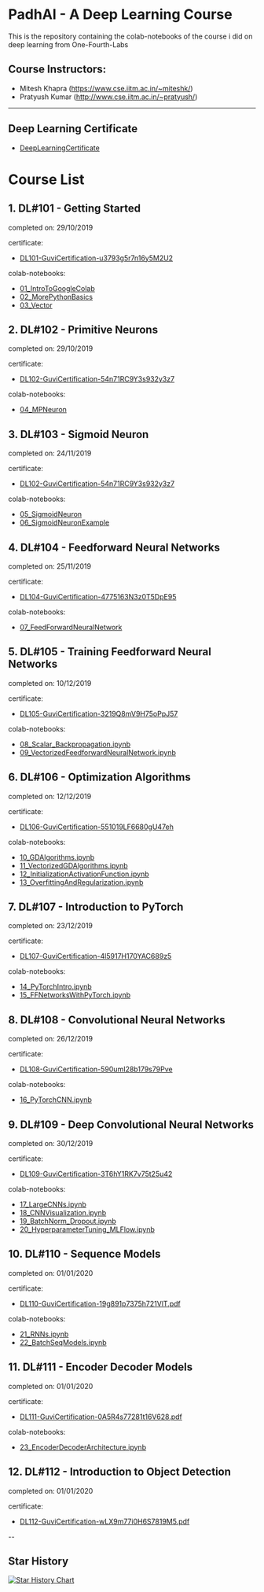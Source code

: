 ﻿# PadhAI - A Deep Learning Course

This is the repository containing the colab-notebooks of the course i did on deep learning from One-Fourth-Labs

## Course Instructors:

- Mitesh Khapra (https://www.cse.iitm.ac.in/~miteshk/)
- Pratyush Kumar (http://www.cse.iitm.ac.in/~pratyush/)

---

## Deep Learning Certificate

- [DeepLearningCertificate](certificates/DeepLearningCertificate.pdf)

# Course List

## 1. DL#101 - Getting Started

completed on: 29/10/2019

certificate:
- [DL101-GuviCertification-u3793g5r7n16y5M2U2](certificates/DL101-GuviCertification-u3793g5r7n16y5M2U2.pdf)

colab-notebooks:
- [01_IntroToGoogleColab](colab-notebooks/01_IntroToGoogleColab.ipynb)
- [02_MorePythonBasics](colab-notebooks/02_MorePythonBasics.ipynb)
- [03_Vector](colab-notebooks/03_Vector.ipynb)


## 2. DL#102 - Primitive Neurons

completed on: 29/10/2019

certificate:
- [DL102-GuviCertification-54n71RC9Y3s932y3z7](certificates/DL102-GuviCertification-54n71RC9Y3s932y3z7.pdf)

colab-notebooks:
- [04_MPNeuron](colab-notebooks/04_MPNeuron.ipynb)

## 3. DL#103 - Sigmoid Neuron

completed on: 24/11/2019

certificate:
- [DL102-GuviCertification-54n71RC9Y3s932y3z7](certificates/DL102-GuviCertification-54n71RC9Y3s932y3z7.pdf)

colab-notebooks:
- [05_SigmoidNeuron](colab-notebooks/05_SigmoidNeuron.ipynb)
- [06_SigmoidNeuronExample](colab-notebooks/06_SigmoidNeuronExample.ipynb)

## 4. DL#104 - Feedforward Neural Networks

completed on: 25/11/2019

certificate:
- [DL104-GuviCertification-4775163N3z0T5DpE95](certificates/DL104-GuviCertification-4775163N3z0T5DpE95.pdf)

colab-notebooks:
- [07_FeedForwardNeuralNetwork](colab-notebooks/07_FeedForwardNeuralNetwork.ipynb)

## 5. DL#105 - Training Feedforward Neural Networks

completed on: 10/12/2019

certificate:
- [DL105-GuviCertification-3219Q8mV9H75oPpJ57](certificates/DL105-GuviCertification-3219Q8mV9H75oPpJ57.pdf)

colab-notebooks:
- [08_Scalar_Backpropagation.ipynb](colab-notebooks/08_Scalar_Backpropagation.ipynb)
- [09_VectorizedFeedforwardNeuralNetwork.ipynb](colab-notebooks/09_VectorizedFeedforwardNeuralNetwork.ipynb)

## 6. DL#106 - Optimization Algorithms

completed on: 12/12/2019

certificate:
- [DL106-GuviCertification-551019LF6680gU47eh](certificates/DL106-GuviCertification-551019LF6680gU47eh.pdf)

colab-notebooks:
- [10_GDAlgorithms.ipynb](colab-notebooks/10_GDAlgorithms.ipynb)
- [11_VectorizedGDAlgorithms.ipynb](colab-notebooks/11_VectorizedGDAlgorithms.ipynb)
- [12_InitializationActivationFunction.ipynb](colab-notebooks/12_InitializationActivationFunction.ipynb)
- [13_OverfittingAndRegularization.ipynb](colab-notebooks/13_OverfittingAndRegularization.ipynb)

## 7. DL#107 - Introduction to PyTorch

completed on: 23/12/2019

certificate:
- [DL107-GuviCertification-4l5917H170YAC689z5](certificates/DL107-GuviCertification-4l5917H170YAC689z5.pdf)

colab-notebooks:
- [14_PyTorchIntro.ipynb](colab-notebooks/14_PyTorchIntro.ipynb)
- [15_FFNetworksWithPyTorch.ipynb](colab-notebooks/15_FFNetworksWithPyTorch.ipynb)

## 8. DL#108 - Convolutional Neural Networks

completed on: 26/12/2019

certificate:
- [DL108-GuviCertification-590umI28b179s79Pve](certificates/DL108-GuviCertification-590umI28b179s79Pve.pdf)

colab-notebooks:
- [16_PyTorchCNN.ipynb](colab-notebooks/16_PyTorchCNN.ipynb)

## 9. DL#109 - Deep Convolutional Neural Networks

completed on: 30/12/2019

certificate:
- [DL109-GuviCertification-3T6hY1RK7v75t25u42](certificates/DL109-GuviCertification-3T6hY1RK7v75t25u42.pdf)

colab-notebooks:
- [17_LargeCNNs.ipynb](colab-notebooks/17_LargeCNNs.ipynb)
- [18_CNNVisualization.ipynb](colab-notebooks/18_CNNVisualization.ipynb)
- [19_BatchNorm_Dropout.ipynb](colab-notebooks/19_BatchNorm_Dropout.ipynb)
- [20_HyperparameterTuning_MLFlow.ipynb](colab-notebooks/20_HyperparameterTuning_MLFlow.ipynb)

## 10. DL#110 - Sequence Models

completed on: 01/01/2020

certificate:
- [DL110-GuviCertification-19g891p7375h721VlT.pdf](certificates/DL110-GuviCertification-19g891p7375h721VlT.pdf)

colab-notebooks:
- [21_RNNs.ipynb](colab-notebooks/21_RNNs.ipynb)
- [22_BatchSeqModels.ipynb](colab-notebooks/22_BatchSeqModels.ipynb)

## 11. DL#111 - Encoder Decoder Models

completed on: 01/01/2020

certificate:
- [DL111-GuviCertification-0A5R4s77281t16V628.pdf](certificates/DL111-GuviCertification-0A5R4s77281t16V628.pdf)

colab-notebooks:
- [23_EncoderDecoderArchitecture.ipynb](colab-notebooks/23_EncoderDecoderArchitecture.ipynb)

## 12. DL#112 - Introduction to Object Detection

completed on: 01/01/2020

certificate:
- [DL112-GuviCertification-wLX9m77i0H6S7819M5.pdf](certificates/DL112-GuviCertification-wLX9m77i0H6S7819M5.pdf)

--

## Star History

[![Star History Chart](https://api.star-history.com/svg?repos=satyajitghana/PadhAI-Course&type=Date)](https://star-history.com/#satyajitghana/PadhAI-Course&Date)
